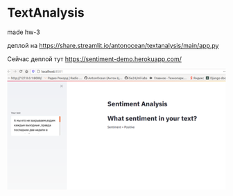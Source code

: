 # TextAnalysis
made hw-3

деплой на https://share.streamlit.io/antonocean/textanalysis/main/app.py

Сейчас деплой тут https://sentiment-demo.herokuapp.com/


![alt text](https://github.com/AntonOcean/TextAnalysis/blob/main/docs/demo.png?raw=true)
